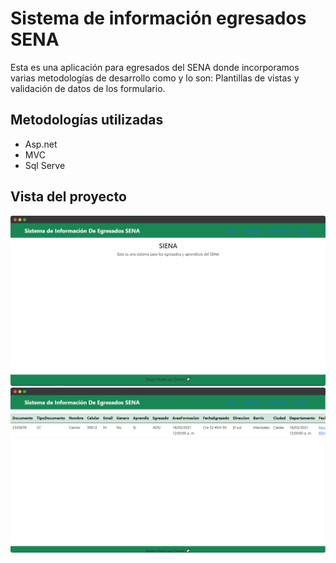 # Sistema de información egresados SENA

Esta es una aplicación para egresados del SENA donde incorporamos varias metodologías de desarrollo como y lo son: Plantillas de vistas y validación de datos de los formulario.

## Metodologías utilizadas

- Asp.net
- MVC
- Sql Serve

## Vista del proyecto

![Home!](Images/Inicio.png)
![Details!](Images/Registrados.png)
